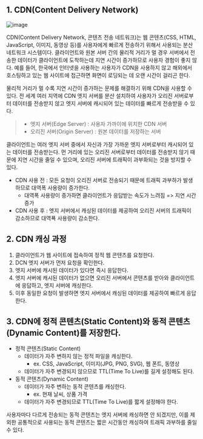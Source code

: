 ## 1. CDN(Content Delivery Network)

![image](https://github.com/user-attachments/assets/325d1b36-9d89-4a99-92f8-0cdf3778bb01)

CDN(Content Delivery Network, 콘텐츠 전송 네트워크)는 웹 콘텐츠(CSS, HTML, JavaScript, 이미지, 동영상 등)를 사용자에게 빠르게 전송하기 위해서 사용되는 분산 네트워크 시스템이다. 클라이언트와 원본 서버 간의 물리적 거리가 멀 경우 서버에서 전송한 데이터가 클라이언트에 도착하는데 지연 시간이 증가하므로 사용자 경험이 좋지 않다. 예를 들어, 한국에서 인터넷을 사용하는 사용자가 CDN을 사용하지 않고 해외에서 호스팅하고 있는 웹 사이트에 접근하면 화면이 로딩되는 데 오랜 시간이 걸리곤 한다.

물리적 거리가 멀 수록 지연 시간이 증가하는 문제를 해결하기 위해 CDN을 사용할 수 있다. 전 세계 여러 지역에 CDN 엣지 서버를 분산 설치하여 사용자가 오리진 서버로부터 데이터를 전송받지 않고 엣지 서버에 캐시되어 있는 데이터를 빠르게 전송받을 수 있다. 
> - 엣지 서버(Edge Server) : 사용자 가까이에 위치한 CDN 서버
> - 오리진 서버(Origin Server) : 원본 데이터를 저장하는 서버

클라이언트는 여러 엣지 서버 중에서 자신과 가장 가까운 엣지 서버로부터 캐시되어 있는 데이터를 전송받는다. 먼 거리에 있는 오리진 서버로부터 데이터를 전송받지 않기 때문에 지연 시간을 줄일 수 있으며, 오리진 서버에 트래픽이 과부화되는 것을 방지할 수 있다. 
- CDN 사용 전 : 모든 요청이 오리진 서버로 전송되기 때문에 트래픽 과부하가 발생하므로 대역폭 사용량이 증가한다.
  - 대역폭 사용량이 증가하면 클라이언트가 응답받는 속도가 느려짐 => 지연 시간 증가
- CDN 사용 후 : 엣지 서버에서 캐싱된 데이터를 제공하여 오리진 서버의 트래픽이 감소하므로 대역푝 사용량이 감소한다.

## 2. CDN 캐싱 과정
1. 클라이언트가 웹 사이트에 접속하여 정적 웹 콘텐츠를 요청한다.
2. DCN 엣지 서버가 먼저 요청을 확인한다.
3. 엣지 서버에 캐시된 데이터가 있다면 즉시 응답한다.
4. 엣지 서버에 캐시된 데이터가 없으면 오리진 서버에서 콘텐츠를 받아와 클라이언트에 응답하고, 엣지 서버에 캐싱한다.
5. 이후 동일한 요청이 발생하면 엣지 서버에서 캐싱된 데이터를 제공하여 빠르게 응답한다.

## 3. CDN에 정적 콘텐츠(Static Content)와 동적 콘텐츠(Dynamic Content)를 저장한다.
- 정적 콘텐츠(Static Content)
  - 데이터가 자주 변하지 않는 정적 파일을 캐싱한다.
    - ex. CSS, JavaScript, 이미지(JPG, PNG, SVG), 웹 폰트, 동영상
  - 데이터가 자주 변경되지 않으므로 TTL(Time To Live)를 길게 설정해도 된다.
- 동적 콘텐츠(Dynamic Content)
  - 데이터가 자주 변하는 동적 콘텐츠를 캐싱한다.
    - ex. 현재 날씨, 상품 가격
  - 데이터가 자주 변경되므로 TTL(Time To Live)를 짧게 설정해야 한다.

사용자마다 다르게 전송되는 동적 콘텐츠는 엣지 서버에 캐싱하면 안 되겠지만, 이를 제외한 공통적으로 사용되는 동적 콘텐츠는 짧은 시간동안 캐싱하여 트래픽 과부하를 줄일 수 있다.
